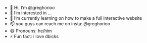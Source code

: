 - 👋 Hi, I’m @greghorioo
- 👀 I’m interested in ...
- 🌱 I’m currently learning on how to make a full interactive website
- 📫 you guys can reach me on insta: @greghorioo
- 😄 Pronouns: he/him
- ⚡ Fun fact: i love dbicks

<!---
greghorioo/greghorioo is a ✨ special ✨ repository because its `README.md` (this file) appears on your GitHub profile.
You can click the Preview link to take a look at your changes.
--->
